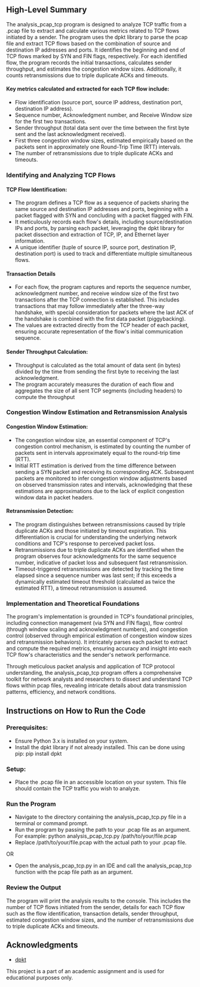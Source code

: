 ## High-Level Summary

The analysis_pcap_tcp program is designed to analyze TCP traffic from a .pcap file to extract and calculate various metrics related to TCP flows initiated by a sender. The program uses the dpkt library to parse the pcap file and extract TCP flows based on the combination of source and destination IP addresses and ports. It identifies the beginning and end of TCP flows marked by SYN and FIN flags, respectively. For each identified flow, the program records the initial transactions, calculates sender throughput, and estimates the congestion window sizes. Additionally, it counts retransmissions due to triple duplicate ACKs and timeouts.

#### Key metrics calculated and extracted for each TCP flow include:

- Flow identification (source port, source IP address, destination port, destination IP address).
- Sequence number, Acknowledgment number, and Receive Window size for the first two transactions.
- Sender throughput (total data sent over the time between the first byte sent and the last acknowledgment received).
- First three congestion window sizes, estimated empirically based on the packets sent in approximately one Round-Trip Time (RTT) intervals.
- The number of retransmissions due to triple duplicate ACKs and timeouts.

### Identifying and Analyzing TCP Flows
#### TCP Flow Identification:
- The program defines a TCP flow as a sequence of packets sharing the same source and destination IP addresses and ports, beginning with a packet flagged with SYN and concluding with a packet flagged with FIN.
- It meticulously records each flow's details, including source/destination IPs and ports, by parsing each packet, leveraging the dpkt library for packet dissection and extraction of TCP, IP, and Ethernet layer information.
- A unique identifier (tuple of source IP, source port, destination IP, destination port) is used to track and differentiate multiple simultaneous flows.
#### Transaction Details
- For each flow, the program captures and reports the sequence number, acknowledgment number, and receive window size of the first two transactions after the TCP connection is established. This includes transactions that may follow immediately after the three-way handshake, with special consideration for packets where the last ACK of the handshake is combined with the first data packet (piggybacking).
- The values are extracted directly from the TCP header of each packet, ensuring accurate representation of the flow's initial communication sequence.
#### Sender Throughput Calculation:
- Throughput is calculated as the total amount of data sent (in bytes) divided by the time from sending the first byte to receiving the last acknowledgment.
- The program accurately measures the duration of each flow and aggregates the size of all sent TCP segments (including headers) to compute the throughput

### Congestion Window Estimation and Retransmission Analysis
#### Congestion Window Estimation:
- The congestion window size, an essential component of TCP's congestion control mechanism, is estimated by counting the number of packets sent in intervals approximately equal to the round-trip time (RTT).
- Initial RTT estimation is derived from the time difference between sending a SYN packet and receiving its corresponding ACK. Subsequent packets are monitored to infer congestion window adjustments based on observed transmission rates and intervals, acknowledging that these estimations are approximations due to the lack of explicit congestion window data in packet headers.
#### Retransmission Detection:
- The program distinguishes between retransmissions caused by triple duplicate ACKs and those initiated by timeout expiration. This differentiation is crucial for understanding the underlying network conditions and TCP's response to perceived packet loss.
- Retransmissions due to triple duplicate ACKs are identified when the program observes four acknowledgments for the same sequence number, indicative of packet loss and subsequent fast retransmission.
- Timeout-triggered retransmissions are detected by tracking the time elapsed since a sequence number was last sent; if this exceeds a dynamically estimated timeout threshold (calculated as twice the estimated RTT), a timeout retransmission is assumed.

### Implementation and Theoretical Foundations
The program's implementation is grounded in TCP's foundational principles, including connection management (via SYN and FIN flags), flow control (through window scaling and acknowledgment numbers), and congestion control (observed through empirical estimation of congestion window sizes and retransmission behaviors). It intricately parses each packet to extract and compute the required metrics, ensuring accuracy and insight into each TCP flow's characteristics and the sender's network performance.

Through meticulous packet analysis and application of TCP protocol understanding, the analysis_pcap_tcp program offers a comprehensive toolkit for network analysts and researchers to dissect and understand TCP flows within pcap files, revealing intricate details about data transmission patterns, efficiency, and network conditions.

## Instructions on How to Run the Code

### Prerequisites:
- Ensure Python 3.x is installed on your system.
- Install the dpkt library if not already installed. This can be done using pip:
pip install dpkt
### Setup:
- Place the .pcap file in an accessible location on your system. This file should contain the TCP traffic you wish to analyze.
### Run the Program
- Navigate to the directory containing the analysis_pcap_tcp.py file in a terminal or command prompt.
- Run the program by passing the path to your .pcap file as an argument. For example:
python analysis_pcap_tcp.py /path/to/your/file.pcap
- Replace /path/to/your/file.pcap with the actual path to your .pcap file.

OR 

- Open the analysis_pcap_tcp.py in an IDE and call the analysis_pcap_tcp function with the pcap file path as an argument.

### Review the Output
The program will print the analysis results to the console. This includes the number of TCP flows initiated from the sender, details for each TCP flow such as the flow identification, transaction details, sender throughput, estimated congestion window sizes, and the number of retransmissions due to triple duplicate ACKs and timeouts.

## Acknowledgments
- [dpkt](https://dpkt.readthedocs.io/en/latest/)

This project is a part of an academic assignment and is used for educational purposes only.
